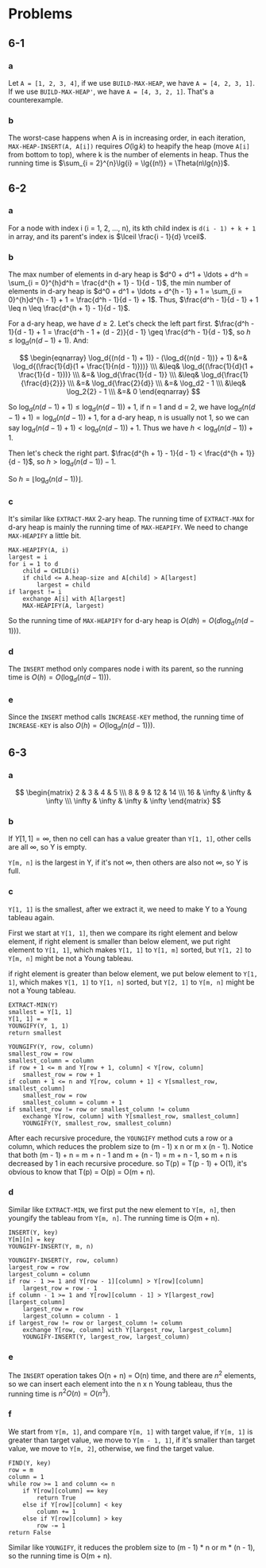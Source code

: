 # Problems
## 6-1
### a
Let `A = [1, 2, 3, 4]`, if we use `BUILD-MAX-HEAP`, we have `A = [4, 2, 3, 1]`. If we use `BUILD-MAX-HEAP'`, we have `A = [4, 3, 2, 1]`. That's a counterexample.

### b
The worst-case happens when A is in increasing order, in each iteration, `MAX-HEAP-INSERT(A, A[i])` requires $O(\lg{k})$ to heapify the heap (move `A[i]` from bottom to top), where k is the number of elements in heap. Thus the running time is $\sum_{i = 2}^{n}\lg{i} = \lg{(n!)} = \Theta(n\lg{n})$.

## 6-2
### a
For a node with index i (i = 1, 2, ..., n), its kth child index is `d(i - 1) + k + 1` in array, and its parent's index is $\lceil \frac{i - 1}{d} \rceil$.

### b
The max number of elements in d-ary heap is $d^0 + d^1 + \ldots + d^h = \sum_{i = 0}^{h}d^h = \frac{d^{h + 1} - 1}{d - 1}$, the min number of elements in d-ary heap is $d^0 + d^1 + \ldots + d^{h - 1} + 1 = \sum_{i = 0}^{h}d^{h - 1} + 1 = \frac{d^h - 1}{d - 1} + 1$. Thus, $\frac{d^h - 1}{d - 1} + 1 \leq n \leq \frac{d^{h + 1} - 1}{d - 1}$.

For a d-ary heap, we have $d \geq 2$. Let's check the left part first. $\frac{d^h - 1}{d - 1} + 1 = \frac{d^h - 1 + (d - 2)}{d - 1} \geq \frac{d^h - 1}{d - 1}$, so $h \leq \log_d{(n(d - 1) + 1)}$. And:

$$
\begin{eqnarray}
\log_d{(n(d - 1) + 1)} - (\log_d{(n(d - 1))} + 1)  &=& \log_d{(\frac{1}{d}(1 + \frac{1}{n(d - 1)}))} \\\
&\leq& \log_d{(\frac{1}{d}(1 + \frac{1}{d - 1}))} \\\
&=& \log_d{\frac{1}{d - 1}} \\\
&\leq& \log_d{\frac{1}{\frac{d}{2}}} \\\
&=& \log_d{\frac{2}{d}} \\\
&=& \log_d2 - 1 \\\
&\leq& \log_2{2} - 1 \\\
&=& 0
\end{eqnarray}
$$

So $\log_d{(n(d - 1) + 1)} \leq \log_d{(n(d - 1))} + 1$, if n = 1 and d = 2, we have $\log_d{(n(d - 1) + 1)} = \log_d{(n(d - 1))} + 1$, for a d-ary heap, n is usually not 1, so we can say $\log_d{(n(d - 1) + 1)} < \log_d{(n(d - 1))} + 1$. Thus we have $h < \log_d{(n(d - 1))} + 1$.

Then let's check the right part. $\frac{d^{h + 1} - 1}{d - 1} < \frac{d^{h + 1}}{d - 1}$, so $h > \log_d{(n(d - 1))} - 1$.

So $h = \lfloor \log_d{(n(d - 1))} \rfloor$.

### c
It's similar like `EXTRACT-MAX` 2-ary heap. The running time of `EXTRACT-MAX` for d-ary heap is mainly the running time of `MAX-HEAPIFY`. We need to change `MAX-HEAPIFY` a little bit.
```
MAX-HEAPIFY(A, i)
largest = i
for i = 1 to d
    child = CHILD(i)
    if child <= A.heap-size and A[child] > A[largest]
        largest = child
if largest != i
    exchange A[i] with A[largest]
    MAX-HEAPIFY(A, largest)
```

So the running time of `MAX-HEAPIFY` for d-ary heap is $O(dh) = O(d\log_d{(n(d - 1))})$.

### d
The `INSERT` method only compares node i with its parent, so the running time is $O(h) = O(\log_d{(n(d - 1))})$.

### e
Since the `INSERT` method calls `INCREASE-KEY` method, the running time of `INCREASE-KEY` is also $O(h) = O(\log_d{(n(d - 1))})$.

## 6-3
### a
$$
\begin{matrix}
2 & 3 & 4 & 5 \\\
8 & 9 & 12 & 14 \\\
16 & \infty & \infty & \infty \\\
\infty & \infty & \infty & \infty
\end{matrix}
$$

### b
If $Y[1, 1] = \infty$, then no cell can has a value greater than `Y[1, 1]`, other cells are all $\infty$, so Y is empty.

`Y[m, n]` is the largest in Y, if it's not $\infty$, then others are also not $\infty$, so Y is full.

### c
`Y[1, 1]` is the smallest, after we extract it, we need to make Y to a Young tableau again.

First we start at `Y[1, 1]`, then we compare its right element and below element, if right element is smaller than below element, we put right element to `Y[1, 1]`, which makes `Y[1, 1]` to `Y[1, m]` sorted, but `Y[1, 2]` to `Y[m, n]` might be not a Young tableau.

if right element is greater than below element, we put below element to `Y[1, 1]`, which makes `Y[1, 1]` to `Y[1, n]` sorted, but `Y[2, 1]` to `Y[m, n]` might be not a Young tableau.

```
EXTRACT-MIN(Y)
smallest = Y[1, 1]
Y[1, 1] = ∞
YOUNGIFY(Y, 1, 1)
return smallest

YOUNGIFY(Y, row, column)
smallest_row = row
smallest_column = column
if row + 1 <= m and Y[row + 1, column] < Y[row, column]
    smallest_row = row + 1
if column + 1 <= n and Y[row, column + 1] < Y[smallest_row, smallest_column]
    smallest_row = row
    smallest_column = column + 1
if smallest_row != row or smallest_column != column
    exchange Y[row, column] with Y[smallest_row, smallest_column]
    YOUNGIFY(Y, smallest_row, smallest_column)
```

After each recursive procedure, the `YOUNGIFY` method cuts a row or a column, which reduces the problem size to (m - 1) x n or m x (n - 1). Notice that both (m - 1) + n = m + n - 1 and m + (n - 1) = m + n - 1, so m + n is decreased by 1 in each recursive procedure. so T(p) = T(p - 1) + O(1), it's obvious to know that T(p) = O(p) = O(m + n).

### d
Similar like `EXTRACT-MIN`, we first put the new element to `Y[m, n]`, then youngify the tableau from `Y[m, n]`. The running time is O(m + n).

```
INSERT(Y, key)
Y[m][n] = key
YOUNGIFY-INSERT(Y, m, n)

YOUNGIFY-INSERT(Y, row, column)
largest_row = row
largest_column = column
if row - 1 >= 1 and Y[row - 1][column] > Y[row][column]
    largest_row = row - 1
if column - 1 >= 1 and Y[row][column - 1] > Y[largest_row][largest_column]
    largest_row = row
    largest_column = column - 1
if largest_row != row or largest_column != column
    exchange Y[row, column] with Y[largest_row, largest_column]
    YOUNGIFY-INSERT(Y, largest_row, largest_column)
```

### e
The `INSERT` operation takes O(n + n) = O(n) time, and there are $n^2$ elements, so we can insert each element into the n x n Young tableau, thus the running time is $n^2O(n) = O(n^3)$.

### f
We start from `Y[m, 1]`, and compare `Y[m, 1]` with target value, if `Y[m, 1]` is greater than target value, we move to `Y[m - 1, 1]`, if it's smaller than target value, we move to `Y[m, 2]`, otherwise, we find the target value.

```
FIND(Y, key)
row = m
column = 1
while row >= 1 and column <= n
    if Y[row][column] == key
        return True
    else if Y[row][column] < key
        column += 1
    else if Y[row][column] > key
        row -= 1
return False
```

Similar like `YOUNGIFY`, it reduces the problem size to (m - 1) * n or m * (n - 1), so the running time is O(m + n).